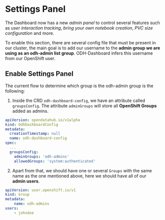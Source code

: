 # Settings Panel

The Dashboard now has a new *admin panel* to control several features such as *user interaction tracking*, *bring your own notebook creation*, *PVC size configuration* and more.

To enable this section, there are several config file that must be present in our cluster, the main goal is to add our username to the **admin group we are using as an odh-admin list group**. ODH-Dashboard infers this username from our OpenShift user.
## Enable Settings Panel

The current flow to determine which group is the odh-admin group is the following:

1. Inside the CRD `odh-dashboard-config`, we have an attribute called `groupsConfig`. The attribute `adminGroups` will store all **OpenShift Groups** added as admins.

```yaml
apiVersion: opendatahub.io/v1alpha
kind: OdhDashboardConfig
metadata:
  creationTimestamp: null
  name: odh-dashboard-config
spec:
  ...
  groupsConfig:
    adminGroups: 'odh-admins'
    allowedGroups: 'system:authenticated'

```

2. Apart from that, we should have one or several `Groups` with the same name as the one mentioned above, here we should have all of our **admin users**.

```yaml
apiVersion: user.openshift.io/v1
kind: Group
metadata:
    name: odh-admins
users:
    - johndoe
```
